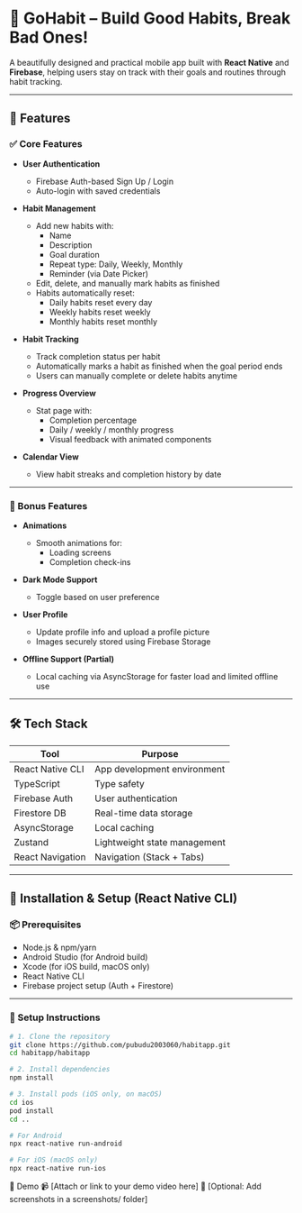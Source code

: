 # 🌱 GoHabit – Build Good Habits, Break Bad Ones!

A beautifully designed and practical mobile app built with **React Native** and **Firebase**, helping users stay on track with their goals and routines through habit tracking.

---

## 🚀 Features

### ✅ Core Features

- **User Authentication**
  - Firebase Auth-based Sign Up / Login
  - Auto-login with saved credentials

- **Habit Management**
  - Add new habits with:
    - Name  
    - Description  
    - Goal duration   
    - Repeat type: Daily, Weekly, Monthly  
    - Reminder (via Date Picker)
  - Edit, delete, and manually mark habits as finished
  - Habits automatically reset:
    - Daily habits reset every day
    - Weekly habits reset weekly
    - Monthly habits reset monthly

- **Habit Tracking**
  - Track completion status per habit
  - Automatically marks a habit as finished when the goal period ends
  - Users can manually complete or delete habits anytime

- **Progress Overview**
  - Stat page with:
    - Completion percentage
    - Daily / weekly / monthly progress
    - Visual feedback with animated components

- **Calendar View**
  - View habit streaks and completion history by date

---

### 🌟 Bonus Features

- **Animations**
  - Smooth animations for:
    - Loading screens
    - Completion check-ins

- **Dark Mode Support**
  - Toggle based on user preference 

- **User Profile**
  - Update profile info and upload a profile picture
  - Images securely stored using Firebase Storage

- **Offline Support (Partial)**
  - Local caching via AsyncStorage for faster load and limited offline use

---

## 🛠 Tech Stack

| Tool             | Purpose                          |
|------------------|----------------------------------|
| React Native CLI | App development environment      |
| TypeScript       | Type safety                      |
| Firebase Auth    | User authentication              |
| Firestore DB     | Real-time data storage           |
| AsyncStorage     | Local caching                    |
| Zustand          | Lightweight state management     |
| React Navigation | Navigation (Stack + Tabs)        |

---

## 📲 Installation & Setup (React Native CLI)

### 📦 Prerequisites

- Node.js & npm/yarn  
- Android Studio (for Android build)  
- Xcode (for iOS build, macOS only)  
- React Native CLI  
- Firebase project setup (Auth + Firestore)

---

### 🔧 Setup Instructions

```bash
# 1. Clone the repository
git clone https://github.com/pubudu2003060/habitapp.git
cd habitapp/habitapp

# 2. Install dependencies
npm install

# 3. Install pods (iOS only, on macOS)
cd ios
pod install
cd ..

# For Android
npx react-native run-android

# For iOS (macOS only)
npx react-native run-ios
```

🎥 Demo
📹 [Attach or link to your demo video here]
📸 [Optional: Add screenshots in a screenshots/ folder]